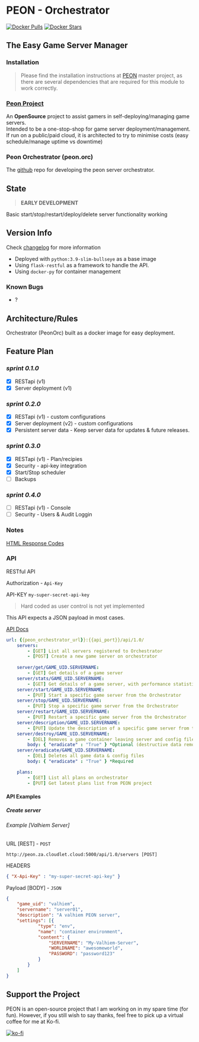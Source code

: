 # PEON - Orchestrator

[![Docker Pulls](https://img.shields.io/docker/pulls/umlatt/peon.orc.svg)](https://hub.docker.com/r/umlatt/peon.orc)
[![Docker Stars](https://img.shields.io/docker/stars/umlatt/peon.orc.svg)](https://hub.docker.com/r/umlatt/peon.orc)

## The Easy Game Server Manager

### Installation

> Please find the installation instructions at [PEON](https://github.com/the-peon-project/peon/) master project, as there are several dependencies that are required for this module to work correctly.

### [Peon Project](https://github.com/the-peon-project/peon)

An **OpenSource** project to assist gamers in self-deploying/managing game servers.\
Intended to be a one-stop-shop for game server deployment/management.\
If run on a public/paid cloud, it is architected to try to minimise costs (easy schedule/manage uptime vs downtime)

### Peon Orchestrator (peon.orc)

The [github](https://github.com/the-peon-project/peon-orc/) repo for developing the peon server orchestrator.

## State

> **EARLY DEVELOPMENT**

Basic start/stop/restart/deploy/delete server functionality working

## Version Info

Check [changelog](https://github.com/the-peon-project/peon-orc/blob/master/changelog.md) for more information

- Deployed with ``python:3.9-slim-bullseye`` as a base image
- Using ``flask-restful`` as a framework to handle the API.
- Using ``docker-py`` for container management

### Known Bugs

- ?

## Architecture/Rules

Orchestrator (PeonOrc) built as a docker image for easy deployment.

## Feature Plan

### *sprint 0.1.0*

- [x] RESTapi (v1)
- [x] Server deployment (v1)

### *sprint 0.2.0*

- [x] RESTapi (v1) - custom configurations
- [x] Server deployment (v2) - custom configurations
- [x] Persistent server data - Keep server data for updates & future releases.

### *sprint 0.3.0*

- [x] RESTapi (v1) - Plan/recipies
- [x] Security - api-key integration
- [x] Start/Stop scheduler
- [ ] Backups
  
### *sprint 0.4.0*

- [ ] RESTapi (v1) - Console
- [ ] Security - Users & Audit Loggin

### Notes

[HTML Response Codes](https://www.restapitutorial.com/httpstatuscodes.html)

### API

RESTful API

Authorization - ``Api-Key``

API-KEY ``my-super-secret-api-key``
> Hard coded as user control is not yet implemented

This API expects a JSON payload in most cases.

[API Docs](http://api.peon.noxnoctua.com/)

```yaml
url: {{peon_orchestrator_url}}:{{api_port}}/api/1.0/
    servers:
        - [GET] List all servers registered to Orchestrator
        - [POST] Create a new game server on orchestrator
        
    server/get/GAME_UID.SERVERNAME:
        - [GET] Get details of a game server
    server/stats/GAME_UID.SERVERNAME:
        - [GET] Get details of a game server, with performance statistics
    server/start/GAME_UID.SERVERNAME:
        - [PUT] Start a specific game server from the Orchestrator
    server/stop/GAME_UID.SERVERNAME:
        - [PUT] Stop a specific game server from the Orchestrator
    server/restart/GAME_UID.SERVERNAME:
        - [PUT] Restart a specific game server from the Orchestrator
    server/description/GAME_UID.SERVERNAME:
        - [PUT] Update the description of a specific game server from the Orchestrator
    server/destroy/GAME_UID.SERVERNAME:
        - [DEL] Removes a game container leaving server and config files intact (optional flag to delete all files as well)
        body: { "eradicate" : "True" } *Optional (destructive data removal)
    server/eradicate/GAME_UID.SERVERNAME:
        - [DEL] Deletes all game data & config files
        body: { "eradicate" : "True" } *Required

    plans:
        - [GET] List all plans on orchestrator
        - [PUT] Get latest plans list from PEON project
```

#### API Examples

##### Create server

###### Example [Valhiem Server]

URL [REST] - ``POST``

```url
http://peon.za.cloudlet.cloud:5000/api/1.0/servers [POST]
```

HEADERS

```json
{ "X-Api-Key" : "my-super-secret-api-key" }
```

Payload [BODY] - ``JSON``

```json
{
    "game_uid": "valhiem",
    "servername": "server01",
    "description": "A valhiem PEON server",
    "settings": [{
            "type": "env",
            "name": "container environment",
            "content": {
                "SERVERNAME": "My-Valhiem-Server",
                "WORLDNAME": "awesomeworld",
                "PASSWORD": "password123"
            }
        }
    ]
}
```

## Support the Project

PEON is an open-source project that I am working on in my spare time (for fun).
However, if you still wish to say thanks, feel free to pick up a virtual coffee for me at Ko-fi.

[![ko-fi](https://ko-fi.com/img/githubbutton_sm.svg)](https://ko-fi.com/K3K567ILJ)

